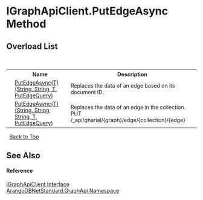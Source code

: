 # IGraphApiClient.PutEdgeAsync Method 
 


## Overload List
&nbsp;<table><tr><th></th><th>Name</th><th>Description</th></tr><tr><td>![Public method](media/pubmethod.gif "Public method")</td><td><a href="4ec168e9-42e6-d58e-f3ed-cc18389299af">PutEdgeAsync(T)(String, String, T, PutEdgeQuery)</a></td><td>
Replaces the data of an edge based on its document ID.</td></tr><tr><td>![Public method](media/pubmethod.gif "Public method")</td><td><a href="e82cf096-c887-ec57-96e9-ff1d82f2f213">PutEdgeAsync(T)(String, String, String, T, PutEdgeQuery)</a></td><td>
Replaces the data of an edge in the collection. PUT /_api/gharial/{graph}/edge/{collection}/{edge}</td></tr></table>&nbsp;
<a href="#igraphapiclient.putedgeasync-method">Back to Top</a>

## See Also


#### Reference
<a href="9cf68195-2611-f408-a78f-ab77864cc844">IGraphApiClient Interface</a><br /><a href="5db3e172-88fa-722f-6e7f-25b7310b3db3">ArangoDBNetStandard.GraphApi Namespace</a><br />